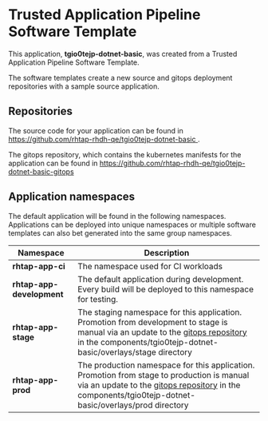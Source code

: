 # Trusted Application Pipeline Software Template

This application, **tgio0tejp-dotnet-basic**, was created from a Trusted Application Pipeline Software Template.

The software templates create a new source and gitops deployment repositories with a sample source application. 

## Repositories

The source code for your application can be found in [https://github.com/rhtap-rhdh-qe/tgio0tejp-dotnet-basic ](https://github.com/rhtap-rhdh-qe/tgio0tejp-dotnet-basic ).
 
The gitops repository, which contains the kubernetes manifests for the application can be found in 
[https://github.com/rhtap-rhdh-qe/tgio0tejp-dotnet-basic-gitops ](https://github.com/rhtap-rhdh-qe/tgio0tejp-dotnet-basic-gitops ) 

## Application namespaces 

The default application will be found in the following namespaces. Applications can be deployed into unique namespaces or multiple software templates can also bet generated into the same group namespaces.  

|  Namespace   |  Description   |  
| -------- | -------- |
| **rhtap-app-ci** | The namespace used for CI workloads |
| **rhtap-app-development** | The default application during development. Every build will be deployed to this namespace for testing. |
| **rhtap-app-stage** | The staging namespace for this application. Promotion from development to stage is manual via an update to the [gitops repository](https://github.com/rhtap-rhdh-qe/tgio0tejp-dotnet-basic-gitops ) in the components/tgio0tejp-dotnet-basic/overlays/stage directory |
| **rhtap-app-prod** | The production namespace for this application. Promotion from stage to production is manual via an update to the [gitops repository](https://github.com/rhtap-rhdh-qe/tgio0tejp-dotnet-basic-gitops ) in the components/tgio0tejp-dotnet-basic/overlays/prod directory |